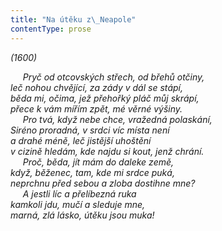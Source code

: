 ```yaml
---
title: "Na útěku z\_Neapole"
contentType: prose
---
```


_(1600)_

     _Pryč od otcovských střech, od břehů otčiny,  
leč nohou chvějící, za zády v dál se stápí,  
běda mi, očima, jež přehořký pláč můj skrápí,  
přece k vám mířím zpět, mé věrné výšiny.  
     Pro tvá, když nebe chce, vražedná polaskání,  
Siréno proradná, v srdci víc místa není  
a drahé méně, leč jistější uhoštění  
v cizině hledám, kde najdu si kout, jenž chrání.  
     Proč, běda, jít mám do daleke země,  
když, běženec, tam, kde mi srdce puká,  
neprchnu před sebou a zloba dostihne mne?  
     A jestli líc a přelíbezná ruka  
kamkoli jdu, mučí a sleduje mne,  
marná, zlá lásko, útěku jsou muka!_
